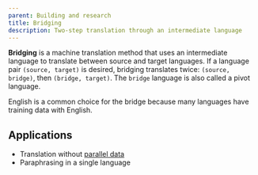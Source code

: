 ```yaml
---
parent: Building and research
title: Bridging
description: Two-step translation through an intermediate language
---
```


**Bridging** is a machine translation method that uses an intermediate language to translate between source and target languages.
If a language pair `(source, target)` is desired, bridging translates twice: `(source, bridge)`, then `(bridge, target)`. 
The `bridge` language is also called a pivot language. 

English is a common choice for the bridge because many languages have training data with English.

## Applications

- Translation without [parallel data](/customisation/parallel-data.md)
- Paraphrasing in a single language
